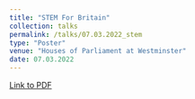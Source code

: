 ```yaml
---
title: "STEM For Britain"
collection: talks
permalink: /talks/07.03.2022_stem
type: "Poster"
venue: "Houses of Parliament at Westminster"
date: 07.03.2022
---
```


[Link to PDF](https://callumbarltrop.github.io/files/STEM.pdf)
